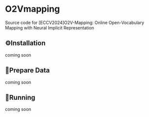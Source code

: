 # O2Vmapping
Source code for [ECCV2024]O2V-Mapping: Online Open-Vocabulary Mapping with Neural Implicit Representation


## ⚙️Installation
coming soon


## 📂Prepare Data
coming soon


## 🏃Running
coming soon



